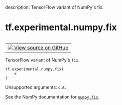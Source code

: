 description: TensorFlow variant of NumPy's fix.

<div itemscope itemtype="http://developers.google.com/ReferenceObject">
<meta itemprop="name" content="tf.experimental.numpy.fix" />
<meta itemprop="path" content="Stable" />
</div>

# tf.experimental.numpy.fix

<!-- Insert buttons and diff -->

<table class="tfo-notebook-buttons tfo-api nocontent" align="left">
<td>
  <a target="_blank" href="https://github.com/tensorflow/tensorflow/blob/r2.4/tensorflow/python/ops/numpy_ops/np_math_ops.py#L794-L800">
    <img src="https://www.tensorflow.org/images/GitHub-Mark-32px.png" />
    View source on GitHub
  </a>
</td>
</table>



TensorFlow variant of NumPy's `fix`.

<pre class="devsite-click-to-copy prettyprint lang-py tfo-signature-link">
<code>tf.experimental.numpy.fix(
    x
)
</code></pre>



<!-- Placeholder for "Used in" -->

Unsupported arguments: `out`.

See the NumPy documentation for [`numpy.fix`](https://numpy.org/doc/1.16/reference/generated/numpy.fix.html).